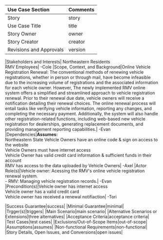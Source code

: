 |Use Case Section|Comments|
|:---|:---|
|Story|story|
|Use Case Title|title|
|Story Owner|owner|
|Story Creator|creator|
|Revisions and Approvals|version|

<!-- Axel review, best version selected IMO -->
|Stakeholders and Interests| Northeastern Residents <br> RMV Employees|  -Cole 
|Scope, Context, and Background|Online Vehicle Registration Renewal: The conventional methods of renewing vehicle registrations, whether in person or through mail, have become infeasible due to the increasing volume of registrations and the associated information for each vehicle owner. However, The newly implemented RMV online system offers a simplified and streamlined approach to vehicle registration renewal. Prior to their renewal due date, vehicle owners will receive a notification detailing their renewal choices. The online renewal process will entail tasks like verifying vehicle information, reporting any changes, and completing the necessary payment. Additionally, the system will also handle other registration-related functions, including web-based new vehicle registration for dealerships, generating replacement documents, and providing management reporting capabilities.|  -Evan 
|Dependencies|**Assumes:** <br> Northeastern State Vehicle Owners have an online code & sign on access to the website <br> Vehicle Owners must have internet access <br> Vehicle Owner has valid credit card information & sufficient funds in their account <br> RMV has access to the data uploaded by Vehicle Owners| -Axel
|Actor Role(s)|Vehicle owner: Acessing the RMV's online vehicle registration renewal system. <br> - RMV: Managing vehicle registration records.| -Evan
|Precondition(s)|Vehicle owner has internet access <br> Vehicle owner has a valid credit card <br> Vehicle owner has received a renewal notifiaction| -Tori

|Success Guarantee|success|
|Minimal Guarantee|minimal|
|Trgger(s)|triggers|
|Main Scenario|main scenario|
|Alternative Scenarios or Extensions|three alternatives|
|Acceptance Criteria|acceptance criteria|
|Test Cases|test cases|
|Exclusions/Out-of-Scope Items|out-of-scope|
|Assumptions|assumes|
|Non-functional Requirements|non-functional|
|Story Details, Open Issues, and Conversions|open issues|